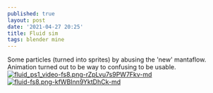 ```yaml
---
published: true
layout: post
date: '2021-04-27 20:25'
title: Fluid sim
tags: blender mine 
---
```

Some particles (turned into sprites) by abusing the 'new' mantaflow.  
Animation turned out to be way to confusing to be usable.   
[![fluid_ps1_video-fs8.png-rZpLvu7s9PW7Fkv-md](https://images.weserv.nl/?url=https://i.imgur.com/9IF0zIC.jpg)](https://images.weserv.nl/?url=https://i.imgur.com/0nHrQtH.png)  
[![fluid-fs8.png-kfWBInn9YktDhCk-md](https://images.weserv.nl/?url=https://i.imgur.com/GUd5Quj.jpg)](https://images.weserv.nl/?url=https://i.imgur.com/vzsnNS9.png)
